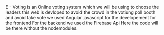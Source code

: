 E - Voting is an Online voting system which we will be using to choose the leaders this web is devloped to avoid the crowd in the votiung poll booth and avoid fake vote we used Angular javascript for the developement for the frontend
For the backend we used the Firebase Api 
Here the code will be there without the nodemodules.
